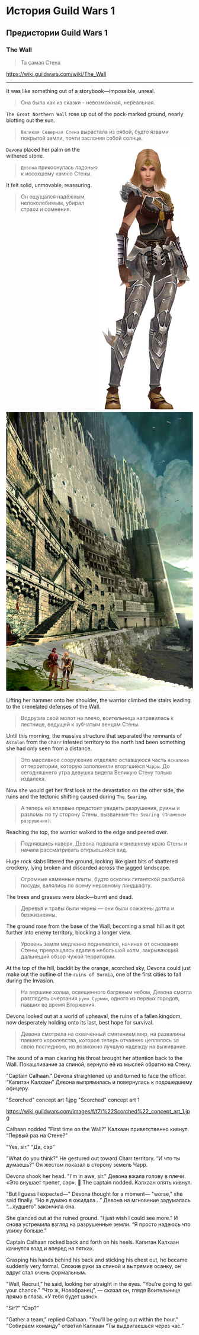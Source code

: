 # История Guild Wars 1

## Предистории Guild Wars 1

### The Wall

> Та самая Стена

<https://wiki.guildwars.com/wiki/The_Wall>

***

It was like something out of a storybook—impossible, unreal.
> Она была как из сказки - невозможная, нереальная.

`The Great Northern Wall` rose up out of the pock-marked ground, nearly blotting out the sun.
> `Великая Северная Стена` вырастала из рябой, будто язвами покрытой земли, почти заслоняя собой солнце.

<img src="/guild_wars_1/01-lore/images/NPC-Devona.png" width="50%" align="right"/>

`Devona` placed her palm on the withered stone.
> `Девона` прикоснулась ладонью к иссохшему камню Стены.

It felt solid, unmovable, reassuring.
> Он ощущался надёжным, непоколебимым, убирал страхи и сомнения.

!["Ascalon Great Wall" Concept Art](/guild_wars_1/01-lore/images/Ascalon-Great_Wall-Concept_Art.jpg)

Lifting her hammer onto her shoulder, the warrior climbed the stairs leading to the crenelated defenses of the Wall.
> Водрузив свой молот на плечо, воительница направилась к лестнице, ведущей к зубчатым венцам Стены.

Until this morning, the massive structure that separated the remnants of `Ascalon` from the `Charr` infested territory to the north had been something she had only seen from a distance.
> Это массивное сооружение отделяло оставшуюся часть `Аскалона` от территории, которую заполонили вторгшиеся `Чарры`. До сегодняшнего утра девушка видела Великую Стену только издалека.

Now she would get her first look at the devastation on the other side, the ruins and the tectonic shifting caused during `The Searing`.
> А теперь ей впервые предстоит увидеть разрушения, руины и разломы по ту сторону Стены, вызванные `The Searing (Пламенем разрушения)`.

Reaching the top, the warrior walked to the edge and peered over.
> Поднявшись наверх, Девона подошла к внешнему краю Стены и начала рассматривать открывшийся вид.

Huge rock slabs littered the ground, looking like giant bits of shattered crockery, lying broken and discarded across the jagged landscape.
> Огромные каменные плиты, будто осколки гигантской разбитой посуды, валялись по всему неровному ландшафту.

The trees and grasses were black—burnt and dead.
> Деревья и травы были черны — они были сожжены дотла и безжизненны.

The ground rose from the base of the Wall, becoming a small hill as it got further into enemy territory, blocking a longer view.
> Уровень земли медленно поднимался, начиная от основания Стены, превращаясь вдали в небольшой холм, закрывающий дальнеший обзор чужой территории.

At the top of the hill, backlit by the orange, scorched sky, Devona could just make out the outline of the `ruins of Surmia`, one of the first cities to fall during the Invasion.
> На вершине холма, освещенного багряным небом, Девона смогла разглядеть очертания `руин Сурмии`, одного из первых городов, павших во время Вторжения.

Devona looked out at a world of upheaval, the ruins of a fallen kingdom, now desperately holding onto its last, best hope for survival.
> Девона смотрела на охваченный смятением мир, на развалины павшего королевства, которое теперь отчаянно цеплялось за свою последнюю, но возможно лучшую надежду на выживание.

The sound of a man clearing his throat brought her attention back to the Wall.
Покашливание за спиной, вернуло её из мыслей обратно на Стену.

"Captain Calhaan." Devona straightened up and turned to face the officer.
“Капитан Калхаан” Девона выпрямилась и повернулась к подошедшему офицеру.

"Scorched" concept art 1.jpg
"Scorched" concept art 1

https://wiki.guildwars.com/images/f/f7/%22Scorched%22_concept_art_1.jpg

Calhaan nodded "First time on the Wall?"
Калхаан приветственно кивнул. “Первый раз на Стене?”

"Yes, sir."
“Да, сэр”

"What do you think?" He gestured out toward Charr territory.
“И что ты думаешь?” Он жестом показал в сторону земель Чарр.

Devona shook her head. "I'm in awe, sir."
Девона вжала голову в плечи. «Это внушает трепет, сэр».

The captain nodded.
Калхаан опять кивнул.

"But I guess I expected—" Devona thought for a moment— "worse," she said finally.
“Но я думаю я ожидала…” Девона на мгновение задумалась “...худшего” закончила она.

She glanced out at the ruined ground. "I just wish I could see more."
И снова устремила взгляд на разрушенные земли. “Я просто надеюсь что увижу больше.”

Captain Calhaan rocked back and forth on his heels.
Капитан Калхаан качнулся взад и вперед на пятках.

Grasping his hands behind his back and sticking his chest out, he became suddenly very formal.
Сложив руки за спиной и выпрямив осанку, он вдруг стал очень формальным.

"Well, Recruit," he said, looking her straight in the eyes. "You're going to get your chance.”
“Что ж, Новобранец”, — сказал он, глядя Воительнице прямо в глаза. «У тебя будет шанс».

"Sir?"
“Сэр?”

"Gather a team," replied Calhaan. "You'll be going out within the hour."
“Собираем команду” ответил Калхаан “Ты выдвигаешься через час.”





